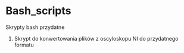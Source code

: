 # Bash_scripts
Skrypty bash przydatne

1. Skrypt do konwertowania plików z oscyloskopu NI do przydatnego formatu
